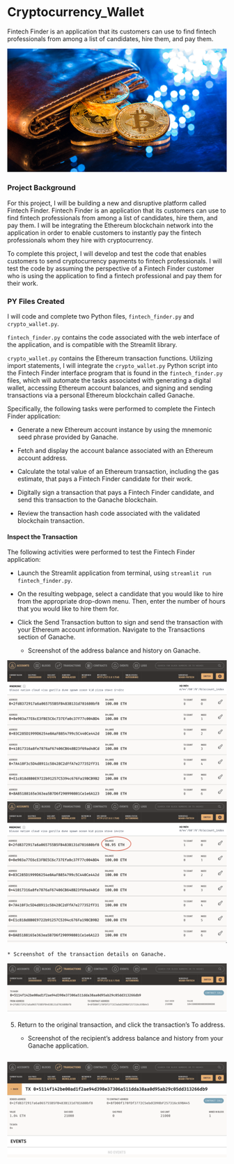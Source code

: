 # Cryptocurrency_Wallet
Fintech Finder is an application that its customers can use to find fintech professionals from among a list of candidates, hire them, and pay them.

![An image shows a wallet with bitcoin.](Images/19-4-challenge-image.png)

### Project Background

For this project, I will be building a new and disruptive platform called Fintech Finder. Fintech Finder is an application that its customers can use to find fintech professionals from among a list of candidates, hire them, and pay them. I will be integrating the Ethereum blockchain network into the application in order to enable customers to instantly pay the fintech professionals whom they hire with cryptocurrency.

To complete this project, I will develop and test the code that enables customers to send cryptocurrency payments to fintech professionals. I will test the code by assuming the perspective of a Fintech Finder customer who is using the application to find a fintech professional and pay them for their work.

### PY Files Created

I will code and complete two Python files, `fintech_finder.py` and `crypto_wallet.py`.

`fintech_finder.py` contains the code associated with the web interface of the application, and is compatible with the Streamlit library.

`crypto_wallet.py` contains the Ethereum transaction functions. Utilizing import statements, I will integrate the `crypto_wallet.py` Python script into the Fintech Finder interface program that is found in the `fintech_finder.py` files, which will automate the tasks associated with generating a digital wallet, accessing Ethereum account balances, and signing and sending transactions via a personal Ethereum blockchain called Ganache.

Specifically, the following tasks were performed to complete the Fintech Finder application:

* Generate a new Ethereum account instance by using the mnemonic seed phrase provided by Ganache.

* Fetch and display the account balance associated with an Ethereum account address.

* Calculate the total value of an Ethereum transaction, including the gas estimate, that pays a Fintech Finder candidate for their work.

* Digitally sign a transaction that pays a Fintech Finder candidate, and send this transaction to the Ganache blockchain.

* Review the transaction hash code associated with the validated blockchain transaction.


#### Inspect the Transaction


The following activities were performed to test the Fintech Finder application:

* Launch the Streamlit application from terminal, using `streamlit run fintech_finder.py`.

* On the resulting webpage, select a candidate that you would like to hire from the appropriate drop-down menu. Then, enter the number of hours that you would like to hire them for.

* Click the Send Transaction button to sign and send the transaction with your Ethereum account information. Navigate to the Transactions section of Ganache.

    * Screenshot of the address balance and history on Ganache. 
    
![Image showing address balance and history.](Images/ganache_original.png) ![Image showing address balance and history.](Images/ganache_post_tx.png)

    * Screenshot of the transaction details on Ganache. 
    
![Image showing transaction details on Ganache.](Images/transaction_details.png)

5. Return to the original transaction, and click the transaction’s To address.

    * Screenshot of the recipient’s address balance and history from your Ganache application.

![Image showing recipient address details on Ganache.](Images/recepient_address_history.png)
---

